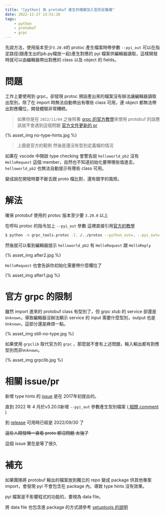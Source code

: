 ```yaml
---
title: "[python] 為 protobuf 產生的檔案加入型別定義檔"
date: 2022-11-27 13:51:16
tags: 
    - python
    - protobuf
    - grpc
---
```


先說方法，使用版本至少`3.20.0`的 protoc 產生檔案時帶參數 `--pyi_out` 可以在指定路徑(跟產生出的pb.py檔放一起)產生對應的 pyi 檔案供編輯器讀取，這樣開發時就可以由編輯器帶出對應的 class 以及 object 的 fields。

# 問題

工作上要使用到 grpc，卻發現 protoc 預設產出來的檔案沒有辦法讓編輯器讀取出型別，除了在 import 時無法自動帶出有哪些 class 可用，連 object 都無法帶出對應欄位，開發體驗非常糟糕。

> 如果你是在 `2022/11/04` 之後照著 [grpc 的官方教學](https://grpc.io/docs/languages/python/quickstart/)來使用 protobuf 的話應該就不會遇到這個問題
> [官方文件更新的 pr](https://github.com/grpc/grpc.io/pull/1068)

{% asset_img no-type-hints.jpg %}

> 上圖是官方的範例 然後是還沒有型別定義檔的情況

如果在 vscode 中開啟 type checking 會警告說 `helloworld_pb2` 沒有 `HelloRequest` 這個 member，自然也不知道初始化要帶哪些值進去，`helloworld_pb2` 也無法自動提示有哪些 class 可用。

變成說在開發時要不斷去跟 proto 檔比對，還有錯字的風險。

# 解法

確保 protobuf 使用的 protoc 版本至少要 `3.20.0` 以上

在呼叫 protoc 的指令加上 `--pyi_out` 參數 這裡直接引用[官方的教學](https://grpc.io/docs/languages/python/quickstart/#generate-grpc-code)

``` bash
$ python -m grpc_tools.protoc -I../../protos --python_out=. --pyi_out=. --grpc_python_out=. ../../protos/helloworld.proto
```

然後就可以看到編輯器提示 `helloworld_pb2` 有 `HelloRequest` 跟 `HelloReply`

{% asset_img after2.jpg %}

`HelloRequest` 也會告訴你初始化需要帶什麼欄位了

{% asset_img after1.jpg %}

# 官方 grpc 的限制

雖然 import 進來的 protobuf class 有型別了，但 grpc stub 的 service 卻還是 `Unknown`，導致編輯器沒辦法顯示 service 的 input 需要什麼型別，output 也是 `Unknown`，這部分還是麻煩一點。

{% asset_img still-no-type.jpg %}

如果使用 `grpclib` 取代官方的 `grpc` ，那麼就不會有上述問題，輸入輸出都有對應型別而非`Unknown`。

{% asset_img grpclib.jpg %}

# 相關 issue/pr

新增 type hints 的 [issue](https://github.com/protocolbuffers/protobuf/issues/2638) 是在 2017年初提出的。

直到 2022 年 4 月於v3.20.0新增 `--pyi_out` 參數產生型別檔案 ([ 相關 comment ](https://github.com/protocolbuffers/protobuf/issues/2638#issuecomment-1106725624))

到 [release](https://github.com/protocolbuffers/protobuf/releases/tag/v3.20.3) 可用時已經是 2022/09/30 了 

~~這些人開發時一直看 proto 都沒問題 太強了~~

這個 issue 實在是等了很久

# 補充

如果團隊將 protobuf 輸出的檔案放到獨立的 repo 變成 package 供其他專案 import，會發現 pyi 不會包含在 package 內，導致 type hints 沒有效果。

pyi 檔案是不影響程式的功能的，要視為 data file。

將 data file 也包含進 package 的方式請參考  [setuptools 的說明](https://setuptools.pypa.io/en/latest/userguide/datafiles.html)
